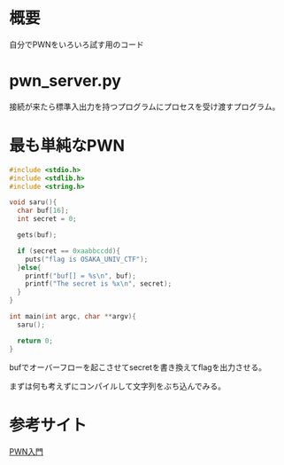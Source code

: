 # 概要

自分でPWNをいろいろ試す用のコード

# pwn_server.py

接続が来たら標準入出力を持つプログラムにプロセスを受け渡すプログラム。

# 最も単純なPWN

```c:overflow01.c
#include <stdio.h>
#include <stdlib.h>
#include <string.h>

void saru(){
  char buf[16];
  int secret = 0;

  gets(buf);

  if (secret == 0xaabbccdd){
    puts("flag is OSAKA_UNIV_CTF");
  }else{
    printf("buf[] = %s\n", buf);
    printf("The secret is %x\n", secret);
  }
}

int main(int argc, char **argv){
  saru();

  return 0;
}
```

bufでオーバーフローを起こさせてsecretを書き換えてflagを出力させる。

まずは何も考えずにコンパイルして文字列をぶち込んでみる。




# 参考サイト

[PWN入門](https://gist.github.com/matsubara0507/72dc50c89200a09f7c61)

